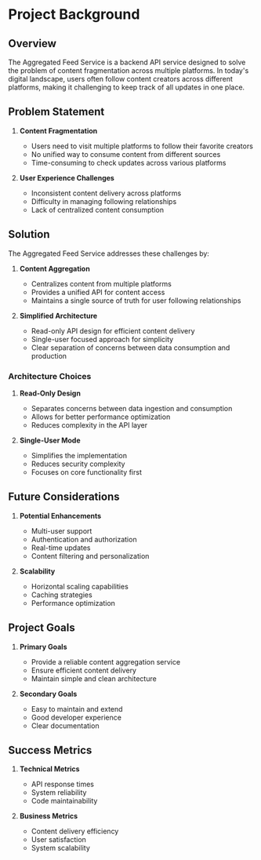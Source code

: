 # Project Background

## Overview
The Aggregated Feed Service is a backend API service designed to solve the problem of content fragmentation across multiple platforms. In today's digital landscape, users often follow content creators across different platforms, making it challenging to keep track of all updates in one place.

## Problem Statement
1. **Content Fragmentation**
   - Users need to visit multiple platforms to follow their favorite creators
   - No unified way to consume content from different sources
   - Time-consuming to check updates across various platforms

2. **User Experience Challenges**
   - Inconsistent content delivery across platforms
   - Difficulty in managing following relationships
   - Lack of centralized content consumption

## Solution
The Aggregated Feed Service addresses these challenges by:

1. **Content Aggregation**
   - Centralizes content from multiple platforms
   - Provides a unified API for content access
   - Maintains a single source of truth for user following relationships

2. **Simplified Architecture**
   - Read-only API design for efficient content delivery
   - Single-user focused approach for simplicity
   - Clear separation of concerns between data consumption and production

### Architecture Choices
1. **Read-Only Design**
   - Separates concerns between data ingestion and consumption
   - Allows for better performance optimization
   - Reduces complexity in the API layer

2. **Single-User Mode**
   - Simplifies the implementation
   - Reduces security complexity
   - Focuses on core functionality first

## Future Considerations
1. **Potential Enhancements**
   - Multi-user support
   - Authentication and authorization
   - Real-time updates
   - Content filtering and personalization

2. **Scalability**
   - Horizontal scaling capabilities
   - Caching strategies
   - Performance optimization

## Project Goals
1. **Primary Goals**
   - Provide a reliable content aggregation service
   - Ensure efficient content delivery
   - Maintain simple and clean architecture

2. **Secondary Goals**
   - Easy to maintain and extend
   - Good developer experience
   - Clear documentation

## Success Metrics
1. **Technical Metrics**
   - API response times
   - System reliability
   - Code maintainability

2. **Business Metrics**
   - Content delivery efficiency
   - User satisfaction
   - System scalability
